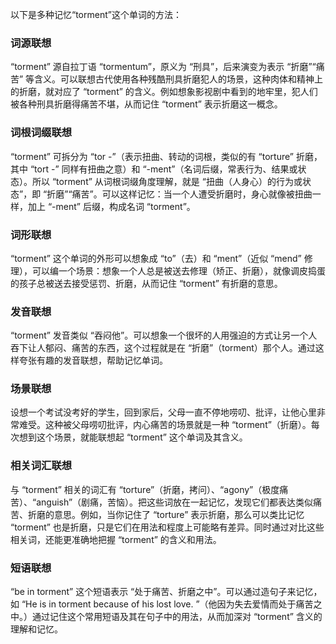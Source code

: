 以下是多种记忆“torment”这个单词的方法：

### 词源联想
“torment” 源自拉丁语 “tormentum”，原义为 “刑具”，后来演变为表示 “折磨”“痛苦” 等含义。可以联想古代使用各种残酷刑具折磨犯人的场景，这种肉体和精神上的折磨，就对应了 “torment” 的含义。例如想象影视剧中看到的地牢里，犯人们被各种刑具折磨得痛苦不堪，从而记住 “torment” 表示折磨这一概念。

### 词根词缀联想
“torment” 可拆分为 “tor -”（表示扭曲、转动的词根，类似的有 “torture” 折磨，其中 “tort -” 同样有扭曲之意）和 “-ment”（名词后缀，常表行为、结果或状态）。所以 “torment” 从词根词缀角度理解，就是 “扭曲（人身心）的行为或状态”，即 “折磨”“痛苦”。可以这样记忆：当一个人遭受折磨时，身心就像被扭曲一样，加上 “-ment” 后缀，构成名词 “torment”。

### 词形联想
“torment” 这个单词的外形可以想象成 “to”（去）和 “ment”（近似 “mend” 修理），可以编一个场景：想象一个人总是被送去修理（矫正、折磨），就像调皮捣蛋的孩子总被送去接受惩罚、折磨，从而记住 “torment” 有折磨的意思。

### 发音联想
“torment” 发音类似 “吞闷他”。可以想象一个很坏的人用强迫的方式让另一个人吞下让人郁闷、痛苦的东西，这个过程就是在 “折磨”（torment）那个人。通过这样夸张有趣的发音联想，帮助记忆单词。

### 场景联想
设想一个考试没考好的学生，回到家后，父母一直不停地唠叨、批评，让他心里非常难受。这种被父母唠叨批评，内心痛苦的场景就是一种 “torment”（折磨）。每次想到这个场景，就能联想起 “torment” 这个单词及其含义。

### 相关词汇联想
与 “torment” 相关的词汇有 “torture”（折磨，拷问）、“agony”（极度痛苦）、“anguish”（剧痛，苦恼）。把这些词放在一起记忆，发现它们都表达类似痛苦、折磨的意思。例如，当你记住了 “torture” 表示折磨，那么可以类比记忆 “torment” 也是折磨，只是它们在用法和程度上可能略有差异。同时通过对比这些相关词，还能更准确地把握 “torment” 的含义和用法。

### 短语联想
“be in torment” 这个短语表示 “处于痛苦、折磨之中”。可以通过造句子来记忆，如 “He is in torment because of his lost love. ”（他因为失去爱情而处于痛苦之中。）通过记住这个常用短语及其在句子中的用法，从而加深对 “torment” 含义的理解和记忆。 